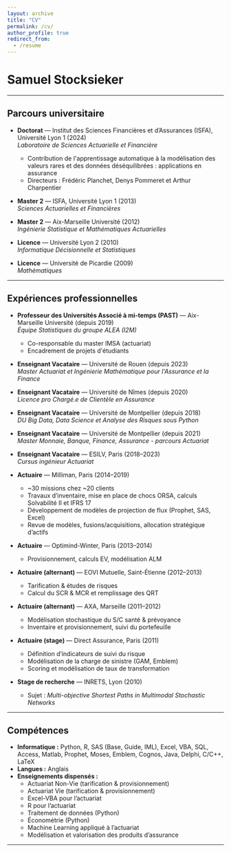 ```yaml
---
layout: archive
title: "CV"
permalink: /cv/
author_profile: true
redirect_from:
  - /resume
---
```


# Samuel Stocksieker

---

## Parcours universitaire

- **Doctorat** — Institut des Sciences Financières et d’Assurances (ISFA), Université Lyon 1 (2024)  
  *Laboratoire de Sciences Actuarielle et Financière*  
  - Contribution de l'apprentissage automatique à la modélisation des valeurs rares et des données déséquilibrées : applications en assurance  
  - Directeurs : Frédéric Planchet, Denys Pommeret et Arthur Charpentier  

- **Master 2** — ISFA, Université Lyon 1 (2013)  
  *Sciences Actuarielles et Financières*  

- **Master 2** — Aix-Marseille Université (2012)  
  *Ingénierie Statistique et Mathématiques Actuarielles*  

- **Licence** — Université Lyon 2 (2010)  
  *Informatique Décisionnelle et Statistiques*  

- **Licence** — Université de Picardie (2009)  
  *Mathématiques*  

---

## Expériences professionnelles

- **Professeur des Universités Associé à mi-temps (PAST)** — Aix-Marseille Université (depuis 2019)  
  *Équipe Statistiques du groupe ALEA (I2M)*  
  - Co-responsable du master IMSA (actuariat)  
  - Encadrement de projets d'étudiants  

- **Enseignant Vacataire** — Université de Rouen (depuis 2023)  
  *Master Actuariat et Ingénierie Mathématique pour l'Assurance et la Finance*  

- **Enseignant Vacataire** — Université de Nîmes (depuis 2020)  
  *Licence pro Chargé.e de Clientèle en Assurance*  

- **Enseignant Vacataire** — Université de Montpellier (depuis 2018)  
  *DU Big Data, Data Science et Analyse des Risques sous Python*  

- **Enseignant Vacataire** — Université de Montpellier (depuis 2021)  
  *Master Monnaie, Banque, Finance, Assurance - parcours Actuariat*  

- **Enseignant Vacataire** — ESILV, Paris (2018–2023)  
  *Cursus ingénieur Actuariat*  

- **Actuaire** — Milliman, Paris (2014–2019)  
  - ~30 missions chez ~20 clients  
  - Travaux d’inventaire, mise en place de chocs ORSA, calculs Solvabilité II et IFRS 17  
  - Développement de modèles de projection de flux (Prophet, SAS, Excel)  
  - Revue de modèles, fusions/acquisitions, allocation stratégique d’actifs  

- **Actuaire** — Optimind-Winter, Paris (2013–2014)  
  - Provisionnement, calculs EV, modélisation ALM  

- **Actuaire (alternant)** — EOVI Mutuelle, Saint-Étienne (2012–2013)  
  - Tarification & études de risques  
  - Calcul du SCR & MCR et remplissage des QRT  

- **Actuaire (alternant)** — AXA, Marseille (2011–2012)  
  - Modélisation stochastique du S/C santé & prévoyance  
  - Inventaire et provisionnement, suivi du portefeuille  

- **Actuaire (stage)** — Direct Assurance, Paris (2011)  
  - Définition d’indicateurs de suivi du risque  
  - Modélisation de la charge de sinistre (GAM, Emblem)  
  - Scoring et modélisation de taux de transformation  

- **Stage de recherche** — INRETS, Lyon (2010)  
  - Sujet : *Multi-objective Shortest Paths in Multimodal Stochastic Networks*  

---

## Compétences

- **Informatique :** Python, R, SAS (Base, Guide, IML), Excel, VBA, SQL, Access, Matlab, Prophet, Moses, Emblem, Cognos, Java, Delphi, C/C++, LaTeX  
- **Langues :** Anglais  
- **Enseignements dispensés :**  
  - Actuariat Non-Vie (tarification & provisionnement)  
  - Actuariat Vie (tarification & provisionnement)  
  - Excel-VBA pour l’actuariat  
  - R pour l’actuariat  
  - Traitement de données (Python)  
  - Économétrie (Python)  
  - Machine Learning appliqué à l’actuariat  
  - Modélisation et valorisation des produits d’assurance  

---
